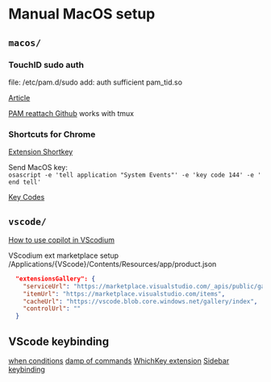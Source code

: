 # Manual MacOS setup

## `macos/`

### TouchID sudo auth

file: /etc/pam.d/sudo
add: auth sufficient pam_tid.so

[Article](https://dev.to/equiman/how-to-use-macos-s-touch-id-on-terminal-5fhg)

[PAM reattach Github](https://github.com/fabianishere/pam_reattach) works with tmux

### Shortcuts for Chrome

[Extension Shortkey](https://chrome.google.com/webstore/detail/shortkeys-custom-keyboard/logpjaacgmcbpdkdchjiaagddngobkck)

Send MacOS key:  
`osascript -e 'tell application "System Events"' -e 'key code 144' -e ' end tell'`

[Key Codes](https://web.archive.org/web/20160509091827/http://x86osx.com/bbs/c_data/pds_comment/MacintoshToolboxEssentials.pdf)

## `vscode/`

[How to use copilot in VScodium](https://ranguna.prose.sh/vscodium-and-copilot)

VScodium ext marketplace setup  
/Applications/{VScode}/Contents/Resources/app/product.json

```json
  "extensionsGallery": {
    "serviceUrl": "https://marketplace.visualstudio.com/_apis/public/gallery",
    "itemUrl": "https://marketplace.visualstudio.com/items",
    "cacheUrl": "https://vscode.blob.core.windows.net/gallery/index",
    "controlUrl": ""
  }
```

## VScode keybinding

[when conditions](https://github.com/microsoft/vscode-docs/blob/25c3af239798a7bf0de9ed9adb52badfe4d989c4/api/references/when-clause-contexts.md)
[damp of commands](https://gist.github.com/skfarhat/4e88ef386c93b9dceb98121d9457edbf)
[WhichKey extension](https://vspacecode.github.io/docs/whichkey/extra/#conditional-bindings-experimental)
[Sidebar keybinding](https://stackoverflow.com/questions/59522776/is-there-a-vscode-action-to-close-the-sidebar-if-open-otherwise-do-nothing)
